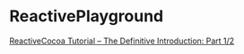 # ReactivePlayground
[ReactiveCocoa Tutorial – The Definitive Introduction: Part 1/2](https://www.raywenderlich.com/62699/reactivecocoa-tutorial-pt1)